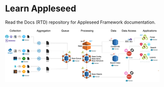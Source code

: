 # Learn Appleseed
Read the Docs (RTD) repository for Appleseed Framework documentation.

![Appleseed Framework 2017](assets/SM.RD.Appleseed.Framework.Diagram.2017.png)
